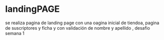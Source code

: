 # landingPAGE
se realiza pagina de landing  page  con  una  oagina inicial de  tiendoa, pagina de suscriptores y ficha  y con validación de nombre  y apellido , desafio semana 1
